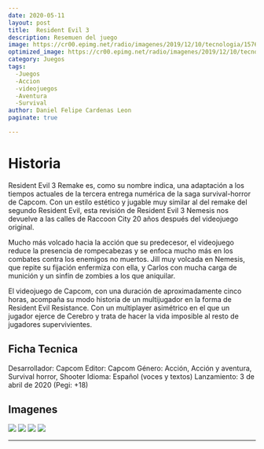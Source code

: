 ```yaml
---
date: 2020-05-11
layout: post
title: 	Resident Evil 3
description: Resemuen del juego
image: https://cr00.epimg.net/radio/imagenes/2019/12/10/tecnologia/1576000883_201413_1576001016_noticia_normal_recorte1.jpg
optimized_image: https://cr00.epimg.net/radio/imagenes/2019/12/10/tecnologia/1576000883_201413_1576001016_noticia_normal_recorte1.jpg
category: Juegos
tags:
  -Juegos
  -Accion
  -videojuegos
  -Aventura
  -Survival
author: Daniel Felipe Cardenas Leon
paginate: true

---
```

                
# Historia

Resident Evil 3 Remake es, como su nombre indica, una adaptación a los tiempos actuales de la tercera entrega numérica de la saga survival-horror de Capcom. Con un estilo estético y jugable muy similar al del remake del segundo Resident Evil, esta revisión de Resident Evil 3 Nemesis nos devuelve a las calles de Raccoon City 20 años después del videojuego original.

Mucho más volcado hacia la acción que su predecesor, el videojuego reduce la presencia de rompecabezas y se enfoca mucho más en los combates contra los enemigos no muertos. Jill muy volcada en Nemesis, que repite su fijación enfermiza con ella, y Carlos con mucha carga de munición y un sinfín de zombies a los que aniquilar.

El videojuego de Capcom, con una duración de aproximadamente cinco horas, acompaña su modo historia de un multijugador en la forma de Resident Evil Resistance. Con un multiplayer asimétrico en el que un jugador ejerce de Cerebro y trata de hacer la vida imposible al resto de jugadores supervivientes.

## Ficha Tecnica

Desarrollador: Capcom
Editor: Capcom
Género: Acción, Acción y aventura, Survival horror, Shooter
Idioma: Español (voces y textos)
Lanzamiento: 3 de abril de 2020 (Pegi: +18)

## Imagenes

![]( https://images8.alphacoders.com/106/thumb-1920-1062451.jpg)
![]( https://images2.alphacoders.com/105/thumb-1920-1057560.jpg)
![]( https://images2.alphacoders.com/107/thumb-1920-1072531.jpg)
![]( https://images8.alphacoders.com/105/thumb-1920-1057559.jpg)

---


